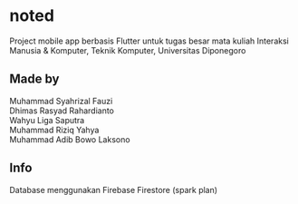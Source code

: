 # noted

Project mobile app berbasis Flutter untuk tugas besar mata kuliah Interaksi Manusia & Komputer, Teknik Komputer, Universitas Diponegoro

## Made by

Muhammad Syahrizal Fauzi<br />
Dhimas Rasyad Rahardianto<br />
Wahyu Liga Saputra<br />
Muhammad Riziq Yahya<br />
Muhammad Adib Bowo Laksono<br />

## Info

Database menggunakan Firebase Firestore (spark plan)
